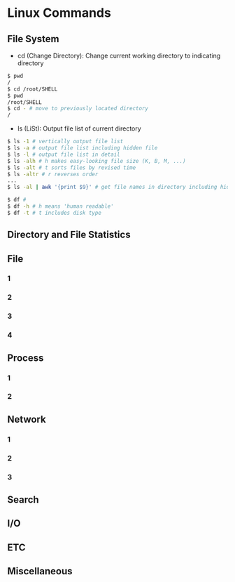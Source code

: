# Linux Commands

## File System
- cd (Change Directory): Change current working directory to indicating directory

```bash
$ pwd
/
$ cd /root/SHELL
$ pwd
/root/SHELL
$ cd - # move to previously located directory
/
```

- ls (LiSt): Output file list of current directory

```bash
$ ls -1 # vertically output file list
$ ls -a # output file list including hidden file
$ ls -l # output file list in detail
$ ls -alh # h makes easy-looking file size (K, B, M, ...)
$ ls -alt # t sorts files by revised time
$ ls -altr # r reverses order
...
$ ls -al | awk '{print $9}' # get file names in directory including hidden files 
```

```bash
$ df # 
$ df -h # h means 'human readable'
$ df -t # t includes disk type
```

## Directory and File Statistics

## File

### 1

### 2

### 3

### 4

## Process

### 1

### 2

## Network

### 1

### 2

### 3

## Search

## I/O

## ETC

## Miscellaneous
